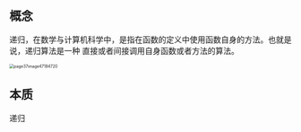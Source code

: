 ## 概念

递归，在数学与计算机科学中，是指在函数的定义中使用函数自身的方法。也就是说，递归算法是一种
直接或者间接调用自身函数或者方法的算法。

<img src="https://elgchat-oss.oss-accelerate.aliyuncs.com/elgchat/2021_04_05/page37image47184720.png" alt="page37image47184720" style="zoom: 50%;" />

## 本质

递归